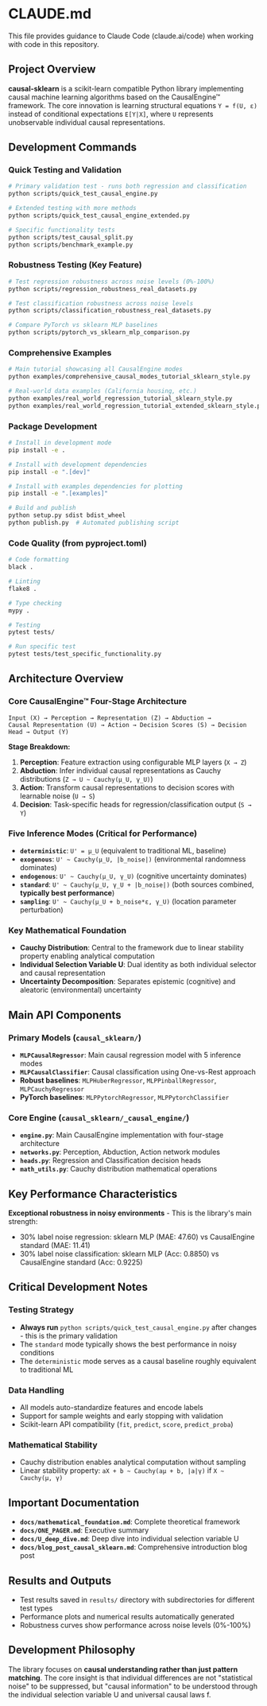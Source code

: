 # CLAUDE.md

This file provides guidance to Claude Code (claude.ai/code) when working with code in this repository.

## Project Overview

**causal-sklearn** is a scikit-learn compatible Python library implementing causal machine learning algorithms based on the CausalEngine™ framework. The core innovation is learning structural equations `Y = f(U, ε)` instead of conditional expectations `E[Y|X]`, where `U` represents unobservable individual causal representations.

## Development Commands

### Quick Testing and Validation
```bash
# Primary validation test - runs both regression and classification
python scripts/quick_test_causal_engine.py

# Extended testing with more methods
python scripts/quick_test_causal_engine_extended.py

# Specific functionality tests
python scripts/test_causal_split.py
python scripts/benchmark_example.py
```

### Robustness Testing (Key Feature)
```bash
# Test regression robustness across noise levels (0%-100%)
python scripts/regression_robustness_real_datasets.py

# Test classification robustness across noise levels
python scripts/classification_robustness_real_datasets.py

# Compare PyTorch vs sklearn MLP baselines
python scripts/pytorch_vs_sklearn_mlp_comparison.py
```

### Comprehensive Examples
```bash
# Main tutorial showcasing all CausalEngine modes
python examples/comprehensive_causal_modes_tutorial_sklearn_style.py

# Real-world data examples (California housing, etc.)
python examples/real_world_regression_tutorial_sklearn_style.py
python examples/real_world_regression_tutorial_extended_sklearn_style.py
```

### Package Development
```bash
# Install in development mode
pip install -e .

# Install with development dependencies
pip install -e ".[dev]"

# Install with examples dependencies for plotting
pip install -e ".[examples]"

# Build and publish
python setup.py sdist bdist_wheel
python publish.py  # Automated publishing script
```

### Code Quality (from pyproject.toml)
```bash
# Code formatting
black .

# Linting
flake8 .

# Type checking
mypy .

# Testing
pytest tests/

# Run specific test
pytest tests/test_specific_functionality.py
```

## Architecture Overview

### Core CausalEngine™ Four-Stage Architecture

```
Input (X) → Perception → Representation (Z) → Abduction → 
Causal Representation (U) → Action → Decision Scores (S) → Decision Head → Output (Y)
```

**Stage Breakdown:**
1. **Perception**: Feature extraction using configurable MLP layers (`X → Z`)
2. **Abduction**: Infer individual causal representations as Cauchy distributions (`Z → U ~ Cauchy(μ_U, γ_U)`)
3. **Action**: Transform causal representations to decision scores with learnable noise (`U → S`)
4. **Decision**: Task-specific heads for regression/classification output (`S → Y`)

### Five Inference Modes (Critical for Performance)

- **`deterministic`**: `U' = μ_U` (equivalent to traditional ML, baseline)
- **`exogenous`**: `U' ~ Cauchy(μ_U, |b_noise|)` (environmental randomness dominates)
- **`endogenous`**: `U' ~ Cauchy(μ_U, γ_U)` (cognitive uncertainty dominates)  
- **`standard`**: `U' ~ Cauchy(μ_U, γ_U + |b_noise|)` (both sources combined, **typically best performance**)
- **`sampling`**: `U' ~ Cauchy(μ_U + b_noise*ε, γ_U)` (location parameter perturbation)

### Key Mathematical Foundation

- **Cauchy Distribution**: Central to the framework due to linear stability property enabling analytical computation
- **Individual Selection Variable U**: Dual identity as both individual selector and causal representation
- **Uncertainty Decomposition**: Separates epistemic (cognitive) and aleatoric (environmental) uncertainty

## Main API Components

### Primary Models (`causal_sklearn/`)
- **`MLPCausalRegressor`**: Main causal regression model with 5 inference modes
- **`MLPCausalClassifier`**: Causal classification using One-vs-Rest approach
- **Robust baselines**: `MLPHuberRegressor`, `MLPPinballRegressor`, `MLPCauchyRegressor`
- **PyTorch baselines**: `MLPPytorchRegressor`, `MLPPytorchClassifier`

### Core Engine (`causal_sklearn/_causal_engine/`)
- **`engine.py`**: Main CausalEngine implementation with four-stage architecture
- **`networks.py`**: Perception, Abduction, Action network modules
- **`heads.py`**: Regression and Classification decision heads
- **`math_utils.py`**: Cauchy distribution mathematical operations

## Key Performance Characteristics

**Exceptional robustness in noisy environments** - This is the library's main strength:
- 30% label noise regression: sklearn MLP (MAE: 47.60) vs CausalEngine standard (MAE: 11.41)
- 30% label noise classification: sklearn MLP (Acc: 0.8850) vs CausalEngine standard (Acc: 0.9225)

## Critical Development Notes

### Testing Strategy
- **Always run** `python scripts/quick_test_causal_engine.py` after changes - this is the primary validation
- The `standard` mode typically shows the best performance in noisy conditions
- The `deterministic` mode serves as a causal baseline roughly equivalent to traditional ML

### Data Handling
- All models auto-standardize features and encode labels
- Support for sample weights and early stopping with validation
- Scikit-learn API compatibility (`fit`, `predict`, `score`, `predict_proba`)

### Mathematical Stability
- Cauchy distribution enables analytical computation without sampling
- Linear stability property: `aX + b ~ Cauchy(aμ + b, |a|γ)` if `X ~ Cauchy(μ, γ)`

## Important Documentation

- **`docs/mathematical_foundation.md`**: Complete theoretical framework
- **`docs/ONE_PAGER.md`**: Executive summary
- **`docs/U_deep_dive.md`**: Deep dive into individual selection variable U
- **`docs/blog_post_causal_sklearn.md`**: Comprehensive introduction blog post

## Results and Outputs

- Test results saved in `results/` directory with subdirectories for different test types
- Performance plots and numerical results automatically generated
- Robustness curves show performance across noise levels (0%-100%)

## Development Philosophy

The library focuses on **causal understanding rather than just pattern matching**. The core insight is that individual differences are not "statistical noise" to be suppressed, but "causal information" to be understood through the individual selection variable U and universal causal laws f.